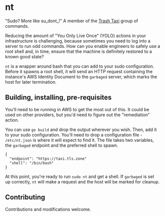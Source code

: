 # nt
"Sudo? More like su_dont_!" A member of the [Trash Taxi](blogpost-link) group
of commands.

Reducing the amount of "You Only Live Once" (YOLO) actions in your
infrastructure is challenging, because sometimes you need to log into a server
to run odd commands. How can you enable engineers to safely use a root shell
and, in time, ensure that the machine is definitely restored to a known good
state?

`nt` is a wrapper around bash that you can add to your sudo configuration.
Before it spawns a root shell, it will send an HTTP request containing the
instance's AWS Identity Document to the `garbaged` server, which marks the host
for later termination.

## Building, installing, pre-requisites

You'll need to be running in AWS to get the most out of this. It could be used
on other providers, but you'd need to figure out the "remediation" action.

You can use `go build` and drop the output wherever you wish. Then, add it to
your sudo configuration. You'll need to drop a configuration file -
`/etc/nt.json` is where it will expect to find it. The file takes two variables,
the `garbaged` endpoint and the preferred shell to spawn.

```
{
  "endpoint": "https://taxi.tls.zone"
  "shell": "/bin/bash"
}
```

At this point, you're ready to run `sudo nt` and get a shell. If `garbaged` is
set up correctly, `nt` will make a request and the host will be marked for
cleanup.

## Contributing

Contributions and modifications welcome.
